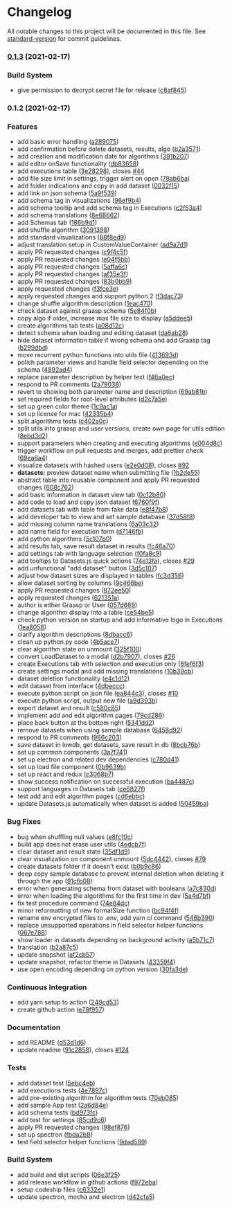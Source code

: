 # Changelog

All notable changes to this project will be documented in this file. See [standard-version](https://github.com/conventional-changelog/standard-version) for commit guidelines.

### [0.1.3](https://github.com/graasp/graasp-insights/compare/v0.1.2...v0.1.3) (2021-02-17)

### Build System

- give permission to decrypt secret file for release ([c8af845](https://github.com/graasp/graasp-insights/commit/c8af845419fc39eb329aa3358741c59a2f882f02))

### 0.1.2 (2021-02-17)

### Features

- add basic error handling ([a289075](https://github.com/graasp/graasp-insights/commit/a289075d09857a71850e71c13d65e4ffa5b6906e))
- add confirmation before delete datasets, results, algo ([b2a3571](https://github.com/graasp/graasp-insights/commit/b2a35711f35a643c7842536f9c262364fe51c927))
- add creation and modification date for algorithms ([391b207](https://github.com/graasp/graasp-insights/commit/391b207a9142452e823457d841deac0f787b7a7a))
- add editor onSave functionality ([db83658](https://github.com/graasp/graasp-insights/commit/db836583db36c8806676e494c19ec8075bad20d4))
- add executions table ([3e28298](https://github.com/graasp/graasp-insights/commit/3e28298d82a2e9532bbabf33ccc5bb15e8edeb46)), closes [#44](https://github.com/graasp/graasp-insights/issues/44)
- add file size limit in settings, trigger alert on open ([78ab6ba](https://github.com/graasp/graasp-insights/commit/78ab6bad47d1562f059168ad59948dbb4b08c3ea))
- add folder indications and copy in add dataset ([0032f15](https://github.com/graasp/graasp-insights/commit/0032f150876643f04b16d353fa6d6bb377feaee4))
- add link on json schema ([5a9f539](https://github.com/graasp/graasp-insights/commit/5a9f539bb2dda5b4206eec01b60901b8e8ccb10d))
- add schema tag in visualizations ([96ef9b4](https://github.com/graasp/graasp-insights/commit/96ef9b42133ccb279104e231c63fb42849d5418d))
- add schema tooltip and add schema tag in Executions ([c2f53a4](https://github.com/graasp/graasp-insights/commit/c2f53a40b90b7de425fda2fbb1a7e3ea3f8f191b))
- add schema translations ([8e68662](https://github.com/graasp/graasp-insights/commit/8e68662f401377c3e110280052fab3bae7400587))
- add Schemas tab ([186b9d1](https://github.com/graasp/graasp-insights/commit/186b9d1016df07c542648d12732eccded5484aa0))
- add shuffle algorithm ([3091398](https://github.com/graasp/graasp-insights/commit/30913986160fc6c9173f847e80eefcc88645d643))
- add standard visualizations ([88f8ed9](https://github.com/graasp/graasp-insights/commit/88f8ed9eb75b4693482d0b1c86be6aadc5f4a72d))
- adjust translation setup in CustomValueContainer ([ad9a7d1](https://github.com/graasp/graasp-insights/commit/ad9a7d158aa1d0f00ed5a4ac7938698c6808a76c))
- apply PR requested changes ([c9f4c5f](https://github.com/graasp/graasp-insights/commit/c9f4c5fdf21ffc95ac839780e349b3bc30fdcba4))
- apply PR requested changes ([e04f5bb](https://github.com/graasp/graasp-insights/commit/e04f5bbeaeea4eb59e413086393590a187faab7c))
- apply PR requested changes ([5affa6c](https://github.com/graasp/graasp-insights/commit/5affa6ca99125d0608b2e48abdc32a132bb71dee))
- apply PR requested changes ([af35e3f](https://github.com/graasp/graasp-insights/commit/af35e3fb7e3cb1da783699016d4887604048952d))
- apply PR requested changes ([83b0bb9](https://github.com/graasp/graasp-insights/commit/83b0bb96fc918a7aac9585966a8d12451dc4c5cb))
- apply requested changes ([f3fce3e](https://github.com/graasp/graasp-insights/commit/f3fce3ebd5625e758425e2f59b889a773f089d3e))
- apply requested changes and support python 2 ([f3dac73](https://github.com/graasp/graasp-insights/commit/f3dac73ee01a965d981bd9a8275b3635b2d11083))
- change shuffle algorithm description ([1eac470](https://github.com/graasp/graasp-insights/commit/1eac4706496d135ad9f20ebeafe64a8e9a4180cf))
- check dataset against graasp schema ([5e84f0b](https://github.com/graasp/graasp-insights/commit/5e84f0b614dc2c07b8c0b78b7d363596c1ba7a7c))
- copy algo if older, increase max file size to display ([a5ddee5](https://github.com/graasp/graasp-insights/commit/a5ddee56db41b56e3596e4eb8a5c0fa43537d3b4))
- create algorithms tab tests ([a08d12c](https://github.com/graasp/graasp-insights/commit/a08d12c84cd5c976362ba696ecbd75bb03f11e6d))
- detect schema when loading and editing dataset ([da6ab28](https://github.com/graasp/graasp-insights/commit/da6ab284b8ab80dca2a09693e7d77d79f953ec41))
- hide dataset information table if wrong schema and add Graasp tag ([b299dbd](https://github.com/graasp/graasp-insights/commit/b299dbd8cf26e97c00b78a3c2cab7deefae18404))
- move recurrent python functions into utils file ([413693d](https://github.com/graasp/graasp-insights/commit/413693db3a8f56289ebb96b110c5c3e2e138c27f))
- polish parameter views and handle field selector depending on the schema ([4892ad4](https://github.com/graasp/graasp-insights/commit/4892ad48e81b47dc6f4d653acbad5409a0e2ead0))
- replace parameter description by helper text ([f46a0ec](https://github.com/graasp/graasp-insights/commit/f46a0ec34798142d1229a4bf6db2c6f21b2270db))
- respond to PR comments ([2a79038](https://github.com/graasp/graasp-insights/commit/2a790389cf06e0826f03eb4fc2408e48b967adb3))
- revert to showing both parameter name and description ([69ab81b](https://github.com/graasp/graasp-insights/commit/69ab81b080d82aa57eb2a7d81e8d33cae0f0d782))
- set required fields for root-level attributes ([d2c7a5e](https://github.com/graasp/graasp-insights/commit/d2c7a5ed3ed9bfb972381b07f0e50b5b9c35780a))
- set up green color theme ([1c9ac1a](https://github.com/graasp/graasp-insights/commit/1c9ac1aa36e6d98f4ec712a7575649371920aa6d))
- set up license for mac ([42335b4](https://github.com/graasp/graasp-insights/commit/42335b417869f43f88eb5538fad70a3eaffb8f0f))
- split algorithms tests ([c402a0c](https://github.com/graasp/graasp-insights/commit/c402a0c1d60705ff334bc14efcb4cf567b86c6c7))
- split utils into graasp and user versions, create own page for utils edition ([8ebd3d2](https://github.com/graasp/graasp-insights/commit/8ebd3d2502efa869625338a63be96edbbb702f69))
- support parameters when creating and executing algorithms ([e004d8c](https://github.com/graasp/graasp-insights/commit/e004d8c55f5a2421cefe68ab1349e31685ed6644))
- trigger workflow on pull requests and merges, add prettier check ([69ea6a4](https://github.com/graasp/graasp-insights/commit/69ea6a4463b2d10c03d58f88815afe6e810d2380))
- visualize datasets with hashed users ([e2e0d08](https://github.com/graasp/graasp-insights/commit/e2e0d08c2aa2e460519c5a7a13484e7ed30983fc)), closes [#92](https://github.com/graasp/graasp-insights/issues/92)
- **datasets:** preview dataset name when submitting file ([1b2de55](https://github.com/graasp/graasp-insights/commit/1b2de55695ff7515d0819aa92c6edbb7347efe9a))
- abstract table into reusable component and apply PR requested changes ([608c762](https://github.com/graasp/graasp-insights/commit/608c7628c2d7e9e7631d7a017600e5c6744c9307))
- add basic information in dataset view tab ([0c12b80](https://github.com/graasp/graasp-insights/commit/0c12b808f161b35a678e56de5b78d7547e166cca))
- add code to load and copy json dataset ([6760f9f](https://github.com/graasp/graasp-insights/commit/6760f9f3f8ec69b066a17f54841f26b6da55235b))
- add datasets tab with table from fake data ([e8f47b8](https://github.com/graasp/graasp-insights/commit/e8f47b8f11a9a925dce386c754a6a02b7b3762a3))
- add developer tab to view and set sample database ([37d58f8](https://github.com/graasp/graasp-insights/commit/37d58f8ccb23df4c28156082b105979c0f4d45df))
- add missing column name translations ([6a03c32](https://github.com/graasp/graasp-insights/commit/6a03c32bfccdb2c4946a71d0817615430c7db3a6))
- add name field for execution form ([d7146fb](https://github.com/graasp/graasp-insights/commit/d7146fb041eb7868da4e9182e07d3cd29ba18fae))
- add python algorithms ([5c107b0](https://github.com/graasp/graasp-insights/commit/5c107b05cc349f16e329809420b2d688ef6c5d05))
- add results tab, save result dataset in results ([fc46a70](https://github.com/graasp/graasp-insights/commit/fc46a707fef571e28405c102a30fefe7d15680d2))
- add settings tab with language selection ([f0fa8c9](https://github.com/graasp/graasp-insights/commit/f0fa8c99d4e59a8e411e3b825392880747d6ab29))
- add tooltips to Datasets.js quick actions ([74e13fa](https://github.com/graasp/graasp-insights/commit/74e13fa04c26992e928efc67bdbc981ae0de9caa)), closes [#29](https://github.com/graasp/graasp-insights/issues/29)
- add unfunctional "add dataset" button ([3d5c107](https://github.com/graasp/graasp-insights/commit/3d5c10740a9c676025ad269e796b9028d5eca45a))
- adjust how dataset sizes are displayed in tables ([fc3d356](https://github.com/graasp/graasp-insights/commit/fc3d35600b0d786dd64281a17454700b017b437c))
- allow dataset sorting by columns ([9c466be](https://github.com/graasp/graasp-insights/commit/9c466bece1c2521f4785c9cf541387d2dfaa59ab))
- apply PR requested changes ([872ee50](https://github.com/graasp/graasp-insights/commit/872ee5048cd32de07ec71aee6a6e8d93a46e129c))
- apply requested changes ([621351a](https://github.com/graasp/graasp-insights/commit/621351ae32ad922ad09cff0db65fd0287447da4b))
- author is either Graasp or User ([057d669](https://github.com/graasp/graasp-insights/commit/057d6692a6e81dcc37d60fe083ed3a8c393181d7))
- change algorithm display into a table ([ce54be5](https://github.com/graasp/graasp-insights/commit/ce54be5cb535a017cae8968126ccffb3944f8148))
- check python version on startup and add informative logo in Executions ([1ea8058](https://github.com/graasp/graasp-insights/commit/1ea8058195d261a4ce9b77b74b21413ad83ddadd))
- clarify algorithm descriptions ([8dbacc6](https://github.com/graasp/graasp-insights/commit/8dbacc6c47ed5755393102f4c7b40400def78b23))
- clean up python.py code ([4b5ace7](https://github.com/graasp/graasp-insights/commit/4b5ace709e3967500addb12bab7f84932a6b3299))
- clear algorithm state on unmount ([325f100](https://github.com/graasp/graasp-insights/commit/325f100aa6a3187432fc20df227df2a1b4ed45a8))
- convert LoadDataset to a modal ([d2b7907](https://github.com/graasp/graasp-insights/commit/d2b79070573dd82df7df53838a9a4073a61920a1)), closes [#26](https://github.com/graasp/graasp-insights/issues/26)
- create Executions tab with selection and execution only ([6fef6f3](https://github.com/graasp/graasp-insights/commit/6fef6f303e8b4ed357bde8eb39dda26b4726d4ba))
- create settings modal and add missing translations ([10b39cb](https://github.com/graasp/graasp-insights/commit/10b39cbb131000def8f2f3fecfc20162c60828cc))
- dataset deletion functionality ([e4c1d12](https://github.com/graasp/graasp-insights/commit/e4c1d1294ac8553beab1d5a1518967489a9fe831))
- edit dataset from interface ([4dbeccc](https://github.com/graasp/graasp-insights/commit/4dbecccd664d9b64adb0052050d014d6debf89db))
- execute python script on json file ([ea844c3](https://github.com/graasp/graasp-insights/commit/ea844c32dbf5b55abf8c86dd793a91ce34122585)), closes [#10](https://github.com/graasp/graasp-insights/issues/10)
- execute python script, output new file ([a9d393b](https://github.com/graasp/graasp-insights/commit/a9d393bd21b8cb116f1620b7b5ca80a007312822))
- export dataset and result ([c580c85](https://github.com/graasp/graasp-insights/commit/c580c85a581b968da830374a42d25e103b0852ef))
- implement add and edit algorithm pages ([79cd286](https://github.com/graasp/graasp-insights/commit/79cd286110287dc5bca560c3268658bf519922f5))
- place back button at the bottom right ([5341dd2](https://github.com/graasp/graasp-insights/commit/5341dd20eb4a396ddefcf4ad04663aab98e87c90))
- remove datasets when using sample database ([6458d92](https://github.com/graasp/graasp-insights/commit/6458d92fdad1e80c65eeaa67455431f989ed5345))
- respond to PR comments ([966c203](https://github.com/graasp/graasp-insights/commit/966c2034165e2957f93b468f65eeacc64cd0f1c3))
- save dataset in lowdb, get datasets, save result in db ([8bcb76b](https://github.com/graasp/graasp-insights/commit/8bcb76b6ccc8b2c079de5e2980bcadc46bfd84b7))
- set up common components ([3a7f741](https://github.com/graasp/graasp-insights/commit/3a7f741db6887910b15a206143d56999e1faed5d))
- set up electron and related dev dependencies ([c780d41](https://github.com/graasp/graasp-insights/commit/c780d418faecba64e4f1dca9fef35ebf7254d593))
- set up load file component ([0b9639b](https://github.com/graasp/graasp-insights/commit/0b9639b62d3b1035785afb2b003d7ece769a93a1))
- set up react and redux ([c3068b7](https://github.com/graasp/graasp-insights/commit/c3068b7572ca2a591816ba28a99c07a0a37d2d6f))
- show success notification on successful execution ([ba4487c](https://github.com/graasp/graasp-insights/commit/ba4487ce6b6677e36cec393d22be6d00b0c4c140))
- support languages in Datasets tab ([ce6827f](https://github.com/graasp/graasp-insights/commit/ce6827fd0617833faa6a947c1fc5c792632724c4))
- test add and edit algorithm pages ([cd6ebbc](https://github.com/graasp/graasp-insights/commit/cd6ebbc4a8032be66f1a72f5784c0f6fc415624b))
- update Datasets.js automatically when dataset is added ([50459ba](https://github.com/graasp/graasp-insights/commit/50459ba94ba160942f56c3cf8231ec71d82b4477))

### Bug Fixes

- bug when shuffling null values ([e8fc10c](https://github.com/graasp/graasp-insights/commit/e8fc10c0d790acb7560a5b9a523752f63a092d60))
- build app does not erase user utils ([4edcb7f](https://github.com/graasp/graasp-insights/commit/4edcb7fe5e4bad98325195f4a1e17ce76fc58fdd))
- clear dataset and result state ([35df1d9](https://github.com/graasp/graasp-insights/commit/35df1d9b35673d0fe79bd426cd4646be9c5569af))
- clear visualization on component unmount ([5dc4442](https://github.com/graasp/graasp-insights/commit/5dc4442a3df812faee111ca97408ecd768266d2a)), closes [#79](https://github.com/graasp/graasp-insights/issues/79)
- create datasets folder if it doesn't exist ([b0b9c86](https://github.com/graasp/graasp-insights/commit/b0b9c86111941d83df81b9acb6403948320b4c07))
- deep copy sample database to prevent internal deletion when deleting it through the app ([91cfb08](https://github.com/graasp/graasp-insights/commit/91cfb08df56866e132af9b6319ed657c85c5a4c0))
- error when generating schema from dataset with booleans ([a7c830d](https://github.com/graasp/graasp-insights/commit/a7c830d20414f2e6af34c3ae482b854c3aaca68e))
- error when loading the algorithms for the first time in dev ([5a4d7bf](https://github.com/graasp/graasp-insights/commit/5a4d7bf080afdcfe996861f8c789f24a43a6f9e3))
- fix test procedure command ([74e84dc](https://github.com/graasp/graasp-insights/commit/74e84dc2f1e77164ba3fc0c59f670bdd6f77d1ef))
- minor reformatting of new formatSize function ([bc94f4f](https://github.com/graasp/graasp-insights/commit/bc94f4f980d90da8f04b4fccd719061e1008b5e9))
- rename env encrypted files to .env, add yarn ci command ([546b390](https://github.com/graasp/graasp-insights/commit/546b3907f1e00453598f4fa8fe5c7a965dd18729))
- replace unsupported operations in field selector helper functions ([067e788](https://github.com/graasp/graasp-insights/commit/067e7887947accc9f6df288a29ffa799d47dd7a8))
- show loader in datasets depending on background activity ([a5b71c7](https://github.com/graasp/graasp-insights/commit/a5b71c7bf9a5b1d80709b617e595a8dcfed58164))
- translation ([b2a87c5](https://github.com/graasp/graasp-insights/commit/b2a87c5997bdae07b2e98ca846fcb939f202f40a))
- update snapshot ([af2cb57](https://github.com/graasp/graasp-insights/commit/af2cb57d3344bda62f910ca8e1cdaaaa5e09e579))
- update snapshot, refactor theme in Datasets ([43359f4](https://github.com/graasp/graasp-insights/commit/43359f431c84f2b061d5ea1197fa02fa539c5c50))
- use open encoding depending on python version ([30fa3de](https://github.com/graasp/graasp-insights/commit/30fa3deddb1419a135bb561ad990d5dc1cd77ea2))

### Continuous Integration

- add yarn setup to action ([249cd53](https://github.com/graasp/graasp-insights/commit/249cd531f97c84c6eb194d51f0ce63d8204bc364))
- create github action ([e78f957](https://github.com/graasp/graasp-insights/commit/e78f95777d9d5c04d926b790a1a7423c9d783ab3))

### Documentation

- add README ([d53d1d6](https://github.com/graasp/graasp-insights/commit/d53d1d66827b8fb000113f821fc6ab466b367d77))
- update readme ([91c2858](https://github.com/graasp/graasp-insights/commit/91c28588e8c496a12b5487e5fa880f363551df16)), closes [#124](https://github.com/graasp/graasp-insights/issues/124)

### Tests

- add dataset test ([5ebc4eb](https://github.com/graasp/graasp-insights/commit/5ebc4ebb91c987b6cbdd20c1bb5837a79e53be8c))
- add executions tests ([4e7897c](https://github.com/graasp/graasp-insights/commit/4e7897ca5b365a6ad5807ccfd322f72ff4343605))
- add pre-existing algorithm for algorithm tests ([70eb085](https://github.com/graasp/graasp-insights/commit/70eb0852667b9ff69a824d0a3627250a2a4767f4))
- add sample App test ([2a6d84e](https://github.com/graasp/graasp-insights/commit/2a6d84e23c07e93e3903ecfc89ea09a0a508ee3b))
- add schema tests ([bd973fc](https://github.com/graasp/graasp-insights/commit/bd973fc91a1775fb368b5b201e41aea707e5482a))
- add test for settings ([85cd9c6](https://github.com/graasp/graasp-insights/commit/85cd9c6a57553d4f073e9209d01baf1af66c238f))
- apply PR requested changes ([98ef876](https://github.com/graasp/graasp-insights/commit/98ef87678371cb1465cb5a5378fa6be2971479ff))
- set up spectron ([fbda2b8](https://github.com/graasp/graasp-insights/commit/fbda2b8a0b1b30ef1d07053a5c3c576aefdedae8))
- test field selector helper functions ([9dad589](https://github.com/graasp/graasp-insights/commit/9dad589abcc5ecdde8392b8f10421cf3b57a1883))

### Build System

- add build and dist scripts ([06e3f25](https://github.com/graasp/graasp-insights/commit/06e3f25033b5ebe862b6a942339330026e5a959f))
- add release workflow in github actions ([f972eba](https://github.com/graasp/graasp-insights/commit/f972eba6654d765dbebe7efaf414173ee231a31e))
- setup codeship files ([c6332e1](https://github.com/graasp/graasp-insights/commit/c6332e1641ef4a6803466ca59a9624b3010963d8))
- update spectron, mocha and electron ([d42cfa5](https://github.com/graasp/graasp-insights/commit/d42cfa59e69943876e5a84069868e0c0705c192a))
